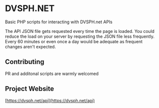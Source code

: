 # DVSPH.NET

Basic PHP scripts for interacting with DVSPH.net APIs

The API JSON file gets requested every time the page is loaded.  You could reduce the load on your server by requesting the JSON file less frequently. Every 60 minutes or even once a day would be adequate as frequent changes aren't expected.

## Contributing
PR and additonal scripts are warmly welcomed


## Project Website
[https://dvsph.net/api](https://dvsph.net/api)
